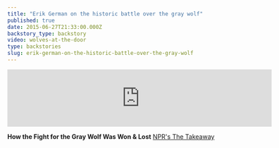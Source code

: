 ```yaml
---
title: "Erik German on the historic battle over the gray wolf"
published: true
date: 2015-06-27T21:33:00.000Z
backstory_type: backstory
video: wolves-at-the-door
type: backstories
slug: erik-german-on-the-historic-battle-over-the-gray-wolf
---
```

<iframe width="600" height="130" frameborder="0" scrolling="no" src="https://www.wnyc.org/widgets/ondemand_player/takeaway/#file=%2Faudio%2Fxspf%2F411046%2F"></iframe>

**How the Fight for the Gray Wolf Was Won & Lost**
[NPR's The Takeaway](http://www.thetakeaway.org/story/how-fight-gray-wolf-was-won-and-lost/)


